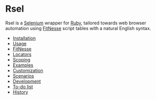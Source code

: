 Rsel
====

Rsel is a [Selenium](http://seleniumhq.org) wrapper for
[Ruby](http://ruby-lang.org), tailored towards web browser automation using
[FitNesse](http://fitnesse.org) script tables with a natural English syntax.

- [Installation](install.md)
- [Usage](usage.md)
- [FitNesse](fitnesse.md)
- [Locators](locators.md)
- [Scoping](scoping.md)
- [Examples](examples.md)
- [Customization](custom.md)
- [Scenarios](scenarios.md)
- [Development](development.md)
- [To-do list](todo.md)
- [History](history.md)

